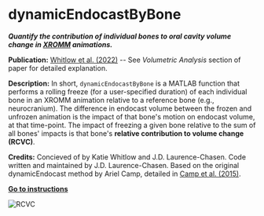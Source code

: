 # dynamicEndocastByBone

_**Quantify the contribution of individual bones to oral cavity volume change in [XROMM](https://www.xromm.org/) animations.**_

**Publication:** [Whitlow et al. (2022)](https://journals.biologists.com/jeb) -- See _Volumetric Analysis_ section of paper for detailed explanation. 

**Description:** In short, `dynamicEndocastByBone` is a MATLAB function that performs a rolling freeze (for a user-specified duration) of each individual bone in an XROMM animation relative to a reference bone (e.g., neurocranium). The difference in endocast volume between the frozen and unfrozen animation is the impact of that bone's motion on endocast volume, at that time-point. The impact of freezing a given bone relative to the sum of all bones' impacts is that bone's **relative contribution to volume change (RCVC)**.

**Credits:** Concieved of by Katie Whitlow and J.D. Laurence-Chasen. Code written and maintained by J.D. Laurence-Chasen. Based on the original dynamicEndocast method by Ariel Camp, detailed in [Camp et al. (2015)](https://www.pnas.org/content/112/28/8690).

**[Go to instructions](https://github.com/jdlaurence/dynamicEndocastByBone/blob/main/instructions.md)**

![RCVC](https://user-images.githubusercontent.com/53494838/149544056-bbe0d0e4-7e69-44cc-bb6b-6d34200e7941.png)


